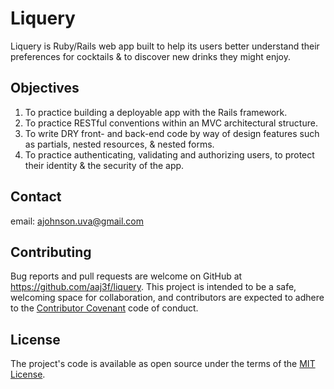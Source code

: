 # Liquery

Liquery is Ruby/Rails web app built to help its users better understand their preferences for cocktails & to discover new drinks they might enjoy.

## Objectives

1. To practice building a deployable app with the Rails framework.
2. To practice RESTful conventions within an MVC architectural structure.
3. To write DRY front- and back-end code by way of design features such as partials, nested resources, & nested forms.
4. To practice authenticating, validating and authorizing users, to protect their identity & the security of the app.

## Contact

email: ajohnson.uva@gmail.com

## Contributing

Bug reports and pull requests are welcome on GitHub at https://github.com/aaj3f/liquery. This project is intended to be a safe, welcoming space for collaboration, and contributors are expected to adhere to the [Contributor Covenant](http://contributor-covenant.org) code of conduct.

## License

The project's code is available as open source under the terms of the [MIT License](https://opensource.org/licenses/MIT).
